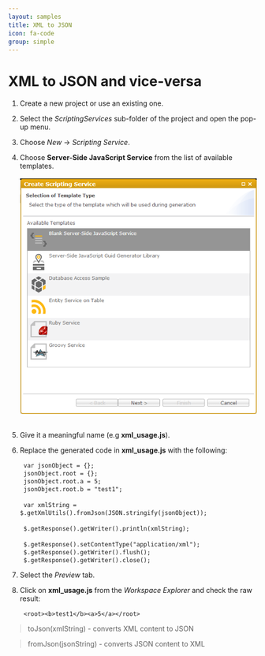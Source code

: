 ```yaml
---
layout: samples
title: XML to JSON
icon: fa-code
group: simple
---
```


XML to JSON and vice-versa
===

1. Create a new project or use an existing one.
2. Select the *ScriptingServices* sub-folder of the project and open the pop-up menu.
3. Choose *New* -> *Scripting Service*.
4. Choose **Server-Side JavaScript Service** from the list of available templates.
<br></br>
![Mail Service 2](images/mail_service/mail_service_2.png)
<br></br>
5. Give it a meaningful name (e.g **xml_usage.js**).
6. Replace the generated code in **xml_usage.js** with the following:

		var jsonObject = {};
		jsonObject.root = {};
		jsonObject.root.a = 5;
		jsonObject.root.b = "test1";
		
		var xmlString = $.getXmlUtils().fromJson(JSON.stringify(jsonObject));
		
		$.getResponse().getWriter().println(xmlString);
		
		$.getResponse().setContentType("application/xml");
		$.getResponse().getWriter().flush();
		$.getResponse().getWriter().close();


7. Select the *Preview* tab.
8. Click on **xml_usage.js** from the *Workspace Explorer* and check the raw result:

		<root><b>test1</b><a>5</a></root>

> toJson(xmlString) - converts XML content to JSON

> fromJson(jsonString) - converts JSON content to XML
